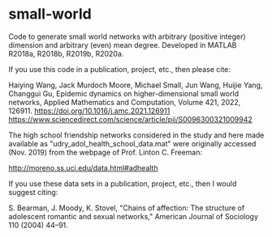 # small-world
Code to generate small world networks with arbitrary (positive integer) dimension and arbitrary (even) mean degree. Developed in MATLAB R2018a, R2018b, R2019b, R2020a.

If you use this code in a publication, project, etc., then please cite:

Haiying Wang, Jack Murdoch Moore, Michael Small, Jun Wang, Huijie Yang, Changgui Gu, Epidemic dynamics on higher-dimensional small world networks, Applied Mathematics and Computation, Volume 421, 2022, 126911.
https://doi.org/10.1016/j.amc.2021.126911
https://www.sciencedirect.com/science/article/pii/S0096300321009942

The high school friendship networks considered in the study and here made available as "udry_adol_health_school_data.mat" were originally accessed (Nov. 2019) from the webpage of Prof. Linton C. Freeman:

http://moreno.ss.uci.edu/data.html#adhealth

If you use these data sets in a publication, project, etc., then I would suggest citing:

S. Bearman, J. Moody, K. Stovel, "Chains of affection: The structure of adolescent romantic and sexual networks," American Journal of Sociology 110 (2004) 44–91.
